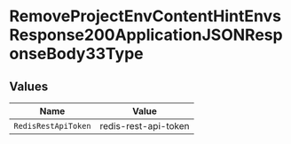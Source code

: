 # RemoveProjectEnvContentHintEnvsResponse200ApplicationJSONResponseBody33Type


## Values

| Name                 | Value                |
| -------------------- | -------------------- |
| `RedisRestApiToken`  | redis-rest-api-token |